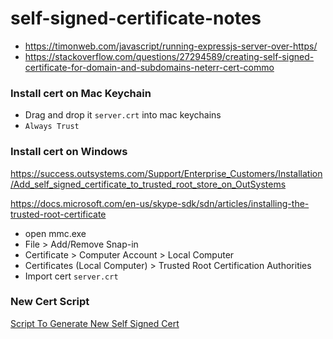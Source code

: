 # self-signed-certificate-notes
- https://timonweb.com/javascript/running-expressjs-server-over-https/
- https://stackoverflow.com/questions/27294589/creating-self-signed-certificate-for-domain-and-subdomains-neterr-cert-commo

### Install cert on Mac Keychain

- Drag and drop it `server.crt` into mac keychains
- `Always Trust`

### Install cert on Windows

https://success.outsystems.com/Support/Enterprise_Customers/Installation/Add_self_signed_certificate_to_trusted_root_store_on_OutSystems

https://docs.microsoft.com/en-us/skype-sdk/sdn/articles/installing-the-trusted-root-certificate

- open mmc.exe
- File > Add/Remove Snap-in
- Certificate > Computer Account > Local Computer
- Certificates (Local Computer) > Trusted Root Certification Authorities
- Import cert `server.crt`


### New Cert Script
[Script To Generate New Self Signed Cert](https://github.com/synle/self-signed-certificate-notes/blob/main/generate-new-cert.sh)

